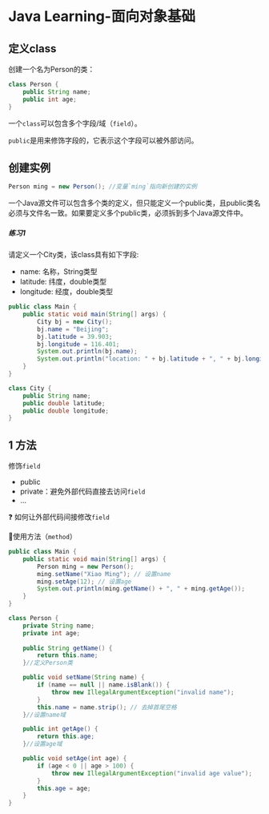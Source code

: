 # Java Learning-面向对象基础

## 定义class

创建一个名为Person的类：

```java
class Person {
    public String name;
    public int age;
}
```

一个`class`可以包含多个字段/域（`field`）。

`public`是用来修饰字段的，它表示这个字段可以被外部访问。

## 创建实例

```java
Person ming = new Person(); //变量`ming`指向新创建的实例
```

 一个Java源文件可以包含多个类的定义，但只能定义一个public类，且public类名必须与文件名一致。如果要定义多个public类，必须拆到多个Java源文件中。

##### 练习1

请定义一个City类，该class具有如下字段:

- name: 名称，String类型
- latitude: 纬度，double类型
- longitude: 经度，double类型

```java
public class Main {
    public static void main(String[] args) {
        City bj = new City();
        bj.name = "Beijing";
        bj.latitude = 39.903;
        bj.longitude = 116.401;
        System.out.println(bj.name);
        System.out.println("location: " + bj.latitude + ", " + bj.longitude);
    }
}

class City {
    public String name;
    public double latitude;
    public double longitude;
}
```

## 1 方法

修饰`field`

- public
- private：避免外部代码直接去访问`field`
- ...

:question: 如何让外部代码间接修改`field`

:rotating_light:使用方法（`method`）

```java
public class Main {
    public static void main(String[] args) {
        Person ming = new Person();
        ming.setName("Xiao Ming"); // 设置name
        ming.setAge(12); // 设置age
        System.out.println(ming.getName() + ", " + ming.getAge());
    }
}

class Person {
    private String name;
    private int age;
    
    public String getName() {
    	return this.name;
	}//定义Person类

	public void setName(String name) {
        if (name == null || name.isBlank()) {
        	throw new IllegalArgumentException("invalid name");
    	}
    	this.name = name.strip(); // 去掉首尾空格
	}//设置name域

	public int getAge() {
    	return this.age;
	}//设置age域

	public void setAge(int age) {
    	if (age < 0 || age > 100) {
        	throw new IllegalArgumentException("invalid age value");
    	}
    	this.age = age;
	}
}
```



